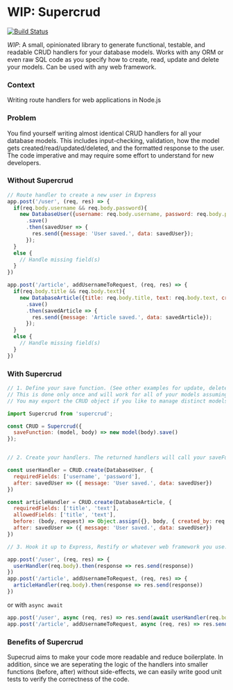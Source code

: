 # WIP: Supercrud
[![Build Status](https://travis-ci.org/ph3b/supercrud.svg?branch=master)](https://travis-ci.org/ph3b/supercrud)

*WIP*: A small, opinionated library to generate functional, testable, and readable CRUD handlers for your database models.
Works with any ORM or even raw SQL code as you specify how to create, read, update and delete your models. Can be used with any web framework.

### Context
Writing route handlers for web applications in Node.js

### Problem
You find yourself writing almost identical CRUD handlers for all your database models.
This includes input-checking, validation, how the model gets created/read/updated/deleted, and the formatted response to the user.
The code imperative and may require some effort to understand for new developers.

### Without Supercrud
```javascript
// Route handler to create a new user in Express
app.post('/user', (req, res) => {
  if(req.body.username && req.body.password){
    new DatabaseUser({username: req.body.username, password: req.body.password})
      .save()
      .then(savedUser => {
        res.send({message: 'User saved.', data: savedUser});
      });
  } 
  else {
    // Handle missing field(s)
  }
})

app.post('/article', addUsernameToRequest, (req, res) => {
  if(req.body.title && req.body.text){
    new DatabaseArticle({title: req.body.title, text: req.body.text, created_by: req.username })
      .save()
      .then(savedArticle => {
        res.send({message: 'Article saved.', data: savedArticle});
      });
  } 
  else {
    // Handle missing field(s)
  }
})
```

### With Supercrud
```javascript
// 1. Define your save function. (See other examples for update, deleted and get functions.)
// This is done only once and will work for all of your models assuming they have the same methods.
// You may export the CRUD object if you like to manage distinct models in seperate files.

import Supercrud from 'supercrud';

const CRUD = Supercrud({
  saveFunction: (model, body) => new model(body).save()
});


// 2. Create your handlers. The returned handlers will call your saveFunction.

const userHandler = CRUD.create(DatabaseUser, {
  requiredFields: ['username', 'password'],
  after: savedUser => ({ message: 'User saved.', data: savedUser})
})

const articleHandler = CRUD.create(DatabaseArticle, {
  requiredFields: ['title', 'text'],
  allowedFields: ['title', 'text'],
  before: (body, request) => Object.assign({}, body, { created_by: req.username }),
  after: savedUser => ({ message: 'User saved.', data: savedUser})
})

// 3. Hook it up to Express, Restify or whatever web framework you use.

app.post('/user', (req, res) => {
  userHandler(req.body).then(response => res.send(response))
})
app.post('/article', addUsernameToRequest, (req, res) => {
  articleHandler(req.body).then(response => res.send(response))
})
```
or with ```async await```
```javascript
app.post('/user', async (req, res) => res.send(await userHandler(req.body))
app.post('/article', addUsernameToRequest, async (req, res) => res.send(await articleHandler(req.body))
```
### Benefits of Supercrud
Supecrud aims to make your code more readable and reduce boilerplate. In addition, since we are seperating the logic of the handlers into smaller functions (before, after) without side-effects, we can easily write good unit tests to verify the correctness of the code.
